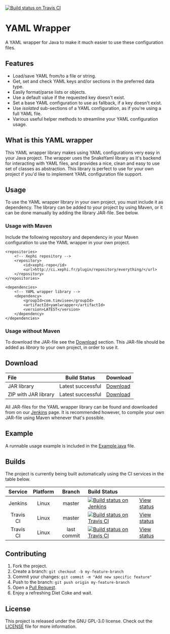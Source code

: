 [![Build status on Travis CI](https://travis-ci.org/timvisee/yaml-wrapper.svg?branch=master)](https://travis-ci.org/timvisee/yaml-wrapper)

# YAML Wrapper
A YAML wrapper for Java to make it much easier to use these configuration files.

## Features
* Load/save YAML from/to a file or string.
* Get, set and check YAML keys and/or sections in the preferred data type.
* Easily format/parse lists or objects.
* Use a default value if the requested key doesn't exist.
* Set a base YAML configuration to use as fallback, if a key doesn't exist.
* Use _isolated_ sub-sections of a YAML configuration, as if you're using a full YAML file.
* Various useful helper methods to streamline your YAML configuration usage.

## What is this YAML wrapper
This YAML wrapper library makes using YAML configurations very easy in your Java project.
The wrapper uses the SnakeYaml library as it's backend for interacting with YAML files,
and provides a nice, clean and easy to use set of classes as abstraction.
This library is perfect to use for your own project if you'd like to implement YAML configuration file support.

## Usage
To use the YAML wrapper library in your own project, you must include it as dependency.
The library can be added to your project by using Maven, or it can be done manually by adding the library JAR-file. See below.

### Usage with Maven
Include the following repository and dependency in your Maven configuration to use the YAML wrapper in your own project.
```
<repositories>
    <!-- Xephi repository -->
    <repository>
        <id>xephi-repo</id>
        <url>http://ci.xephi.fr/plugin/repository/everything/</url>
    </repository>
</repositories>

<dependencies>
    <!-- YAML wrapper library -->
    <dependency>
        <groupId>com.timvisee</groupId>
        <artifactId>yamlwrapper</artifactId>
        <version>LATEST</version>
    </dependency>
</dependencies>
```

### Usage without Maven
To download the JAR-file see the [Download](#download) section.
This JAR-file should be added as _library_ to your own project, in order to use it.

## Download
|File|Build Status|Download|
|:---|:---:|:---|
|JAR library|Latest successful|[Download](http://ci.xephi.fr/job/YamlWrapper/lastSuccessfulBuild/artifact/target/)|
|ZIP with JAR library|Latest successful|[Download](http://ci.xephi.fr/job/YamlWrapper/lastSuccessfulBuild/artifact/target/*zip*/target.zip)|

All JAR-files for the YAML wrapper library can be found and downloaded from on our [Jenkins](http://ci.xephi.fr/job/YamlWrapper/) page.
It is recommended however, to compile your own JAR-file using Maven whenever that's possible.

## Example
A runnable usage example is included in the [Example.java](src/main/java/com/timvisee/yamlwrapper/example/Example.java) file.

## Builds
The project is currently being built automatically using the CI services in the table below.

|Service|Platform|Branch|Build Status||
|:---:|:---:|:---:|:---|---|
|Jenkins|Linux|master|[![Build status on Jenkins](https://img.shields.io/jenkins/s/https/ci.xephi.fr/job/YamlWrapper.svg)](http://ci.xephi.fr/job/YamlWrapper/)|[View status](http://ci.xephi.fr/job/YamlWrapper/)|
|Travis CI|Linux|master|[![Build status on Travis CI](https://travis-ci.org/timvisee/yaml-wrapper.svg?branch=master)](https://travis-ci.org/timvisee/yaml-wrapper)|[View status](https://travis-ci.org/timvisee/yaml-wrapper)|
|Travis CI|Linux|last commit|[![Build status on Travis CI](https://travis-ci.org/timvisee/yaml-wrapper.svg)](https://travis-ci.org/timvisee/yaml-wrapper)|[View status](https://travis-ci.org/timvisee/yaml-wrapper)|

## Contributing
1. Fork the project.
2. Create a branch: `git checkout -b my-feature-branch`
3. Commit your changes: `git commit -m "Add new specific feature"`
4. Push to the branch: `git push origin my-feature-branch`
5. Open a [Pull Request](https://github.com/timvisee/yaml-wrapper/compare).
6. Enjoy a refreshing Diet Coke and wait.

## License
This project is released under the GNU GPL-3.0 license. Check out the [LICENSE](LICENSE) file for more information.

